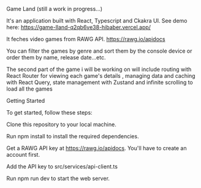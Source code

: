 Game Land (still a work in progress...)

It's an application built with React, Typescript and Ckakra UI. See demo here: https://game-lland-q2qb6ve38-hibaber.vercel.app/

It feches video games from RAWG API. https://rawg.io/apidocs

You can filter the games by genre and sort them by the console device or order them by name, release date...etc.


The second part of the game i will be working on will include routing with React Router for viewing each game's details , managing data and caching with React Query, state management with Zustand and infinite scrolling to load all the games

Getting Started

To get started, follow these steps:

Clone this repository to your local machine.

Run npm install to install the required dependencies.

Get a RAWG API key at https://rawg.io/apidocs. You'll have to create an account first.

Add the API key to src/services/api-client.ts

Run npm run dev to start the web server.
